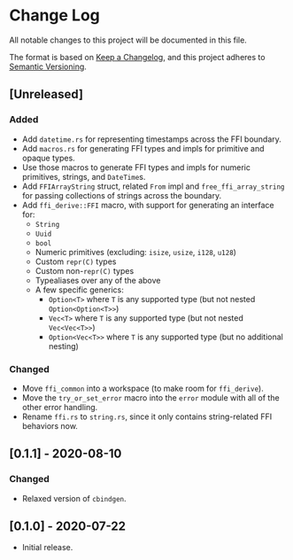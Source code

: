 # Change Log

All notable changes to this project will be documented in this file.

The format is based on [Keep a Changelog](https://keepachangelog.com/en/1.0.0/),
and this project adheres to [Semantic Versioning](https://semver.org/spec/v2.0.0.html).

## [Unreleased]

### Added

- Add `datetime.rs` for representing timestamps across the FFI boundary.
- Add `macros.rs` for generating FFI types and impls for primitive and opaque types.
- Use those macros to generate FFI types and impls for numeric primitives, strings, and `DateTime`s.
- Add `FFIArrayString` struct, related `From` impl and `free_ffi_array_string` for passing
collections of strings across the boundary.
- Add `ffi_derive::FFI` macro, with support for generating an interface for:
    - `String`
    - `Uuid`
    - `bool`
    - Numeric primitives (excluding: `isize`, `usize`, `i128`, `u128`)
    - Custom `repr(C)` types
    - Custom non-`repr(C)` types
    - Typealiases over any of the above
    - A few specific generics:
        - `Option<T>` where `T` is any supported type (but not nested `Option<Option<T>>`)
        - `Vec<T>` where `T` is any supported type (but not nested `Vec<Vec<T>>`)
        - `Option<Vec<T>>` where `T` is any supported type (but no additional nesting)

### Changed

- Move `ffi_common` into a workspace (to make room for `ffi_derive`).
- Move the `try_or_set_error` macro into the `error` module with all of the other error handling.
- Rename `ffi.rs` to `string.rs`, since it only contains string-related FFI behaviors now.

## [0.1.1] - 2020-08-10

### Changed

- Relaxed version of `cbindgen`.

## [0.1.0] - 2020-07-22

- Initial release.
